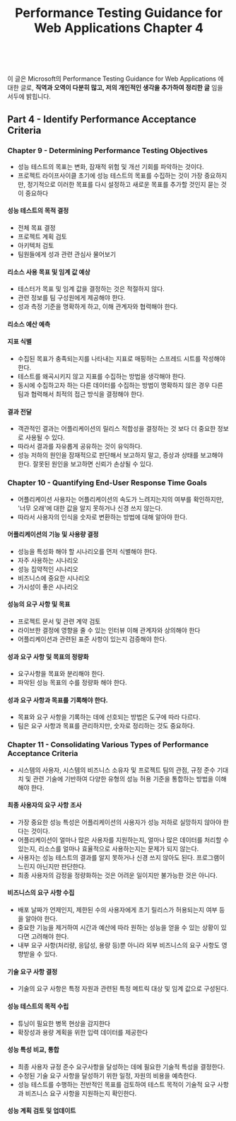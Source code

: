 ﻿---
layout: post
title: "Performance Testing Guidance for Web Applications Chapter 4"
---
<br/>

이 글은 Microsoft의 Performance Testing Guidance for Web Applications 에 대한 글로, **직역과 오역이 다분히 많고, 저의 개인적인 생각을 추가하여 정리한 글** 임을 서두에 밝힙니다.

## Part 4 - Identify Performance Acceptance Criteria

### Chapter 9 - Determining Performance Testing Objectives
- 성능 테스트의 목표는 변화, 잠재적 위험 및 개선 기회를 파악하는 것이다.
- 프로젝트 라이프사이클 초기에 성능 테스트의 목표를 수집하는 것이 가장 중요하지만, 정기적으로 이러한 목표를 다시 설정하고 새로운 목표를 추가할 것인지 묻는 것이 중요하다

#### 성능 테스트의 목적 결정
- 전체 목표 결정
- 프로젝트 계획 검토
- 아키텍처 검토
- 팀원들에게 성과 관련 관심사 물어보기

#### 리소스 사용 목표 및 임계 값 예상
- 테스터가 목표 및 임계 값을 결정하는 것은 적절하지 않다.
- 관련 정보를 팀 구성원에게 제공해야 한다.
- 성과 측정 기준을 명확하게 하고, 이해 관계자와 협력해야 한다.

#### 리소스 예산 예측

#### 지표 식별
- 수집된 목표가 충족되는지를 나타내는 지표로 매핑하는 스프레드 시트를 작성해야 한다.
- 테스트를 왜곡시키지 않고 지표를 수집하는 방법을 생각해야 한다.
- 동시에 수집하고자 하는 다른 데이터를 수집하는 방법이 명확하지 않은 경우 다른 팀과 협력해서 최적의 접근 방식을 결정해야 한다.

#### 결과 전달
- 객관적인 결과는 어플리케이션의 릴리스 적합성을 결정하는 것 보다 더 중요한 정보로 사용될 수 있다.
- 따라서 결과를 자유롭게 공유하는 것이 유익하다.
- 성능 저하의 원인을 잠재적으로 판단해서 보고하지 말고, 증상과 상태를 보고해야 한다. 잘못된 원인을 보고하면 신뢰가 손상될 수 있다.

### Chapter 10 - Quantifying End-User Response Time Goals
- 어플리케이션 사용자는 어플리케이션의 속도가 느려지는지의 여부를 확인하지만, '너무 오래'에 대한 값을 알지 못하거나 신경 쓰지 않는다.
- 따라서 사용자의 인식을 숫자로 변환하는 방법에 대해 알아야 한다.

#### 어플리케이션의 기능 및 사용량 결정
- 성능을 특성화 해야 할 시나리오를 먼저 식별해야 한다.
 - 자주 사용하는 시나리오
 - 성능 집약적인 시나리오
 - 비즈니스에 중요한 시나리오
 - 가시성이 좋은 시나리오

#### 성능의 요구 사항 및 목표
- 프로젝트 문서 및 관련 계약 검토
- 라이브한 결정에 영향을 줄 수 있는 인터뷰 이해 관계자와 상의해야 한다
- 어플리케이션과 관련된 표준 사항이 있는지 검증해야 한다.

#### 성과 요구 사항 및 목표의 정량화
- 요구사항을 목표와 분리해야 한다.
- 파악된 성능 목표의 수를 정량화 해야 한다.

#### 성과 요구 사항과 목표를 기록해야 한다.
- 목표와 요구 사항을 기록하는 데에 선호되는 방법은 도구에 따라 다르다.
- 팀은 요구 사항과 목표를 관리하지만, 숫자로 정리하는 것도 중요하다.

### Chapter 11 - Consolidating Various Types of Performance Acceptance Criteria
- 시스템의 사용자, 시스템의 비즈니스 소유자 및 프로젝트 팀의  관점, 규정 준수 기대치 및 관련 기술에 기반하여 다양한 유형의 성능 허용 기준을 통합하는 방법을 이해해야 한다.

#### 최종 사용자의 요구 사항 조사
- 가장 중요한 성능 특성은 어플리케이션의 사용자가 성능 저하로 실망하지 않아야 한다는 것이다.
- 어플리케이션이 얼마나 많은 사용자를 지원하는지, 얼마나 많은 데이터를 처리할 수 있는지, 리소스를 얼마나 효율적으로 사용하는지는 문제가 되지 않는다.
- 사용자는 성능 테스트의 결과를 알지 못하거나 신경 쓰지 않아도 된다. 프로그램이 느린지 아닌지만 판단한다.
- 최종 사용자의 감정을 정량화하는 것은 어려운 일이지만 불가능한 것은 아니다.

#### 비즈니스의 요구 사항 수집
- 배포 날짜가 언제인지, 제한된 수의 사용자에게 초기 릴리스가 허용되는지 여부 등을 알아야 한다.
-  중요한 기능을 제거하여 시간과 예산에 따라 원하는 성능을 얻을 수 있는 상황이 있다면 고려해야 한다.
- 내부 요구 사항(처리량, 응답성, 용량 등)뿐 아니라 외부 비즈니스의 요구 사항도 영향받을 수 있다.

#### 기술 요구 사항 결정
- 기술의 요구 사항은 특정 자원과 관련된 특정 메트릭 대상 및 임계 값으로 구성된다.

#### __성능 테스트의 목적 수립__
- 튜닝이 필요한 병목 현상을 감지한다
- 확장성과 용량 계획을 위한 입력 데이터를 제공한다

#### 성능 특성 비교, 통합
- 최종 사용자 규정 준수 요구사항을 달성하는 데에 필요한 기술적 특성을 결정한다.
- 수정된 기술 요구 사항을 달성하기 위한 일정, 자원의 비용을 예측한다.
- 성능 테스트를 수행하는 전반적인 목표를 검토하여 테스트 목적이 기술적 요구 사항과 비즈니스 요구 사항을 지원하는지 확인한다.

#### 성능 계획 검토 및 업데이트
